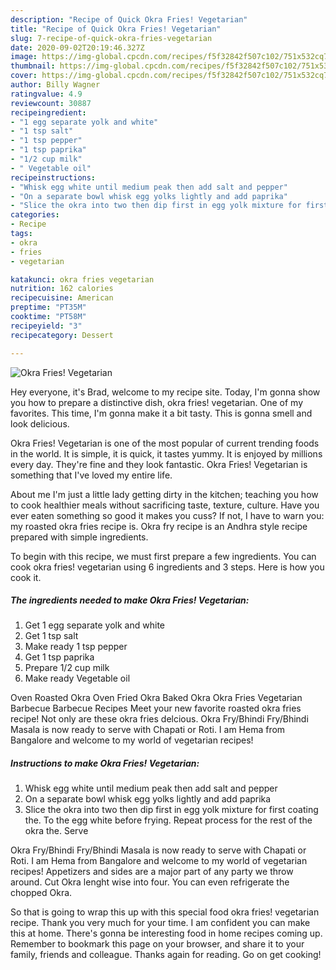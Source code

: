 ```yaml
---
description: "Recipe of Quick Okra Fries! Vegetarian"
title: "Recipe of Quick Okra Fries! Vegetarian"
slug: 7-recipe-of-quick-okra-fries-vegetarian
date: 2020-09-02T20:19:46.327Z
image: https://img-global.cpcdn.com/recipes/f5f32842f507c102/751x532cq70/okra-fries-vegetarian-recipe-main-photo.jpg
thumbnail: https://img-global.cpcdn.com/recipes/f5f32842f507c102/751x532cq70/okra-fries-vegetarian-recipe-main-photo.jpg
cover: https://img-global.cpcdn.com/recipes/f5f32842f507c102/751x532cq70/okra-fries-vegetarian-recipe-main-photo.jpg
author: Billy Wagner
ratingvalue: 4.9
reviewcount: 30887
recipeingredient:
- "1 egg separate yolk and white"
- "1 tsp salt"
- "1 tsp pepper"
- "1 tsp paprika"
- "1/2 cup milk"
- " Vegetable oil"
recipeinstructions:
- "Whisk egg white until medium peak then add salt and pepper"
- "On a separate bowl whisk egg yolks lightly and add paprika"
- "Slice the okra into two then dip first in egg yolk mixture for first coating the. To the egg white before frying. Repeat process for the rest of the okra the. Serve"
categories:
- Recipe
tags:
- okra
- fries
- vegetarian

katakunci: okra fries vegetarian 
nutrition: 162 calories
recipecuisine: American
preptime: "PT35M"
cooktime: "PT58M"
recipeyield: "3"
recipecategory: Dessert

---
```



![Okra Fries! Vegetarian](https://img-global.cpcdn.com/recipes/f5f32842f507c102/751x532cq70/okra-fries-vegetarian-recipe-main-photo.jpg)

Hey everyone, it's Brad, welcome to my recipe site. Today, I'm gonna show you how to prepare a distinctive dish, okra fries! vegetarian. One of my favorites. This time, I'm gonna make it a bit tasty. This is gonna smell and look delicious.

Okra Fries! Vegetarian is one of the most popular of current trending foods in the world. It is simple, it is quick, it tastes yummy. It is enjoyed by millions every day. They're fine and they look fantastic. Okra Fries! Vegetarian is something that I've loved my entire life.

About me I&#39;m just a little lady getting dirty in the kitchen; teaching you how to cook healthier meals without sacrificing taste, texture, culture. Have you ever eaten something so good it makes you cuss? If not, I have to warn you: my roasted okra fries recipe is. Okra fry recipe is an Andhra style recipe prepared with simple ingredients.


To begin with this recipe, we must first prepare a few ingredients. You can cook okra fries! vegetarian using 6 ingredients and 3 steps. Here is how you cook it.

<!--inarticleads1-->

##### The ingredients needed to make Okra Fries! Vegetarian:

1. Get 1 egg separate yolk and white
1. Get 1 tsp salt
1. Make ready 1 tsp pepper
1. Get 1 tsp paprika
1. Prepare 1/2 cup milk
1. Make ready  Vegetable oil


Oven Roasted Okra Oven Fried Okra Baked Okra Okra Fries Vegetarian Barbecue Barbecue Recipes Meet your new favorite roasted okra fries recipe! Not only are these okra fries delcious. Okra Fry/Bhindi Fry/Bhindi Masala is now ready to serve with Chapati or Roti. I am Hema from Bangalore and welcome to my world of vegetarian recipes! 

<!--inarticleads2-->

##### Instructions to make Okra Fries! Vegetarian:

1. Whisk egg white until medium peak then add salt and pepper
1. On a separate bowl whisk egg yolks lightly and add paprika
1. Slice the okra into two then dip first in egg yolk mixture for first coating the. To the egg white before frying. Repeat process for the rest of the okra the. Serve


Okra Fry/Bhindi Fry/Bhindi Masala is now ready to serve with Chapati or Roti. I am Hema from Bangalore and welcome to my world of vegetarian recipes! Appetizers and sides are a major part of any party we throw around. Cut Okra lenght wise into four. You can even refrigerate the chopped Okra. 

So that is going to wrap this up with this special food okra fries! vegetarian recipe. Thank you very much for your time. I am confident you can make this at home. There's gonna be interesting food in home recipes coming up. Remember to bookmark this page on your browser, and share it to your family, friends and colleague. Thanks again for reading. Go on get cooking!
